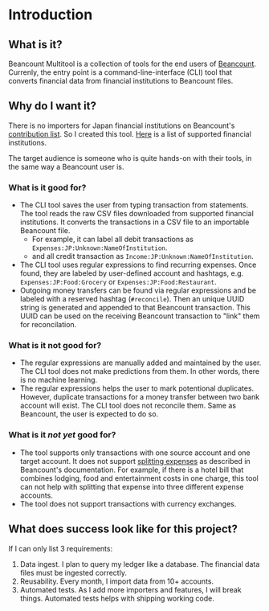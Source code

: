 # Introduction

## What is it?

Beancount Multitool is a collection of tools for the end users of [Beancount](https://github.com/beancount/beancount). Currenly, the entry point is a command-line-interface (CLI) tool that converts financial data from financial institutions to Beancount files.

## Why do I want it?

There is no importers for Japan financial institutions on Beancount's [contribution list](https://beancount.github.io/docs/external_contributions.html). So I created this tool. [Here](institutions/index.md) is a list of supported financial institutions.

The target audience is someone who is quite hands-on with their tools, in the same way a Beancount user is.

### What is it good for?

* The CLI tool saves the user from typing transaction from statements. The tool reads the raw CSV files downloaded from supported financial institutions. It converts the transactions in a CSV file to an importable Beancount file.
    * For example, it can label all debit transactions as `Expenses:JP:Unknown:NameOfInstitution`.
    * and all credit transaction as `Income:JP:Unknown:NameOfInstitution`.
* The CLI tool uses regular expressions to find recurring expenses. Once found, they are labeled by user-defined account and hashtags, e.g. `Expenses:JP:Food:Grocery` or `Expenses:JP:Food:Restaurant`.
* Outgoing money transfers can be found via regular expressions and be labeled with a reserved hashtag (`#reconcile`). Then an unique UUID string is generated and appended to that Beancount transaction. This UUID can be used on the receiving Beancount transaction to "link" them for reconcilation.

### What is it not good for?

* The regular expressions are manually added and maintained by the user. The CLI tool does not make predictions from them. In other words, there is no machine learning.
* The regular expressions helps the user to mark potentional duplicates. However, duplicate transactions for a money transfer between two bank account will exist. The CLI tool does not reconcile them. Same as Beancount, the user is expected to do so.

### What is it *not yet* good for?

* The tool supports only transactions with one source account and one target account. It does not support [splitting expenses][] as described in Beancount's documentation. For example, if there is a hotel bill that combines lodging, food and entertainment costs in one charge, this tool can not help with splitting that expense into three different expense accounts.
* The tool does not support transactions with currency exchanges.

## What does success look like for this project?

If I can only list 3 requirements:

1. Data ingest. I plan to query my ledger like a database. The financial data files must be ingested correctly.
2. Reusability. Every month, I import data from 10+ accounts.
3. Automated tests. As I add more importers and features, I will break things. Automated tests helps with shipping working code.


[splitting expenses]: https://beancount.github.io/docs/sharing_expenses_with_beancount.html#splitting-expenses
